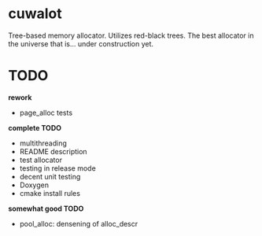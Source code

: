 # cuwalot
Tree-based memory allocator. Utilizes red-black trees. The best allocator in the universe that is... under construction yet.

# TODO
**rework**
- page_alloc tests

**complete TODO**
- multithreading
- README description
- test allocator
- testing in release mode
- decent unit testing
- Doxygen
- cmake install rules

**somewhat good TODO**
- pool_alloc: densening of alloc_descr
